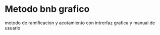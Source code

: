 # Metodo bnb grafico 
 metodo de ramificacion  y acotamiento con intrerfaz grafica y manual de usuario 
